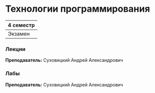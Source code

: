 # Технологии программирования

|4 семестр|
|---|
|Экзамен|

### Лекции

**Преподаватель:** Суховицкий Андрей Александрович


### Лабы

**Преподаватель:** Суховицкий Андрей Александрович

